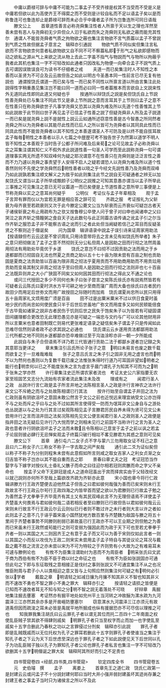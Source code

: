 <!-- { "loadSidebar": true } -->
　　中庸以爵禄可辞与中庸不可能为二事孟子不受齐禄是权其不当受而不受是义是中庸若但欲以此为高使齐王不得縻之而不受则是计较自私而不足以语孟子矣以是而称鲁连可也鲁连却止是爵禄可辞而未必合乎中庸者孟子所为岂鲁连所可同日语哉
　　滕文公上
　　首章道性善言必称尧舜集注性者人所禀于天以生之理也浑然至善未尝有恶人与尧舜初无少异但众人汩于私欲而失之尧舜则无私欲之蔽而能充其性尔　通谓人不能皆尧舜者气质之拘物欲之蔽也集注言物欲不言气质葢以孟子不曾説到气质之性故但据孟子意言之　辑释亦引通説
　　物欲气质不同似矣但集注言私欲而不言物欲柰何意者私欲物欲又自不同不可不察葢私即于形气之私欲即感物而动之欲私之源从气上来欲之流从物上去此二字虽不指气与物説而气与物所以拘蔽乎我者此其机也集注一字不可轻改如此通者只因改私为物便一向牵合孟子不説气质上去可谓因误致误良可为读书不仔细者之戒
　　夫道一而已矣集注时人不知性之本善而以圣贤为不可企及云云故但告之如此以明古今圣愚本同一性前言已尽无复有他説也　通谓按饶氏谓道一而已矣与性一而已矣不同性以所禀言道以所由言集注此处説得性字稍重愚见集注岂不能曰同一道而必曰同一性者葢推本而言欲自上文説来性外无道同此性即同此道又何疑也乎
　　按通所以辩饶氏之説是矣但饶氏自上节説性善尧舜处已与集注不同此节又是承上节所説之意而言耳其于上节则曰孟子之意不在性善只在称尧舜欲世子凡事学尧舜又恐其以尧舜为难及所以先道个性善惟其上节如此説故于此节则曰世子再见孟子已信孟子性善之説了但疑尧舜非人所及孟子説道一而已矣是就尧舜上説不是就性上説云云如通所述窃意性善是古今智愚之所同然者尧舜之所以为尧舜者以其能尽此性而已后人之所以皆可为尧舜者以其同具此性而已同具此性而不能皆尧舜者以其不知性之本善遂谓圣人不可防及是以终不能自拔耳故孟子每毎明性之本善者以示人七篇之中歴歴可考不独告世子为然第以道学不明人皆不知性之本善观于当时告子公都子所问难及后来荀之论可见故孟子必称尧舜以实之耳集注谓其知仁义不假外求此説道性善一句圣人可学而至此説称尧舜一句可谓道理事实两无所遗不知双峰何为疑之耶况谓意不在性善只在尧舜则是泛泛言性之善而不力乃遽以尧舜之事责望于人安得不启人之疑若谓恐人以尧舜为难及所以道个性善然则何不先使之学尧舜然后明性善者以晓之乎今经文先説性善乃及尧舜而双峰乃如此説孰若集注顺文解义之为胜乎如此则集注此节之説自无可疑通者之辨无以加矣饶氏又谓当以孟子所举成覸颜子公明仪之説推之可知其意愚亦谓当以孟子所举此三事推之可见集注之意已无可议葢道一而已矣便是上节道性善之意所举三事便是上节称尧舜以实之之意耳尚何疑乎
　　公明仪　考证仪与孟子年辈相及
　　观于孟子言羿有罪而仪以为宜若无罪是相应荅之辞可见
　　齐疏之服　考证按礼为父斩衰为母齐衰至若疏衰则又次于此今滕定公薨文公当为斩衰而云齐衰似可疑岂古者天子诸侯斩衰之布止用疏布为之欤又按鲁穆公卒使人问于曾子对曰申也闻诸申之父曰哭泣之哀齐斩之情饘粥之食自天子达此数句与此正同葢古语传诵之讹孟子引之尔当作齐斩之服恐孟子非不能察古语之讹而引之者此处但当阙疑若信己之耳目而反疑圣贤之不察则近于僣诞矣
　　问为国章　辑讲语录中説孟子误引诗来证周家用助法【按语録但冇云云这是不曾识周礼只用诗意带将去之言未见有如饶氏所举者】朱子之意只把彻做法了孟子之意不然彻则无分公私但周人是因助之田而行彻之法然周虽用彻法有用助处毕竟优于乡遂
　　饶氏之意岂不曰彻不过因贡助之法而用之于乡遂都鄙而已彻固自无法也然夏之贡商之助以五十七十亩为限未尝有百亩之制也贡助固是夏商之法贡助皆以百亩为限非周之彻法乎夏用贡而不用助商用助而不用贡竝用贡助而变易其制又非周之彻法乎至曰但周人是因助之田而行彻之法则非也七十百亩之法既异则井之大小广狭固不同矣又如何因其田而行彻法之得此又不通之论也
　　或问三代授田之多少不同何也朱子曰张子尝言之矣陈氏徐氏亦有説焉然皆若有可疑者云云陈氏曰夏时洪水方平可耕之地少至商而寖广周而大备也徐氏曰古者民约故田少而用足后世弥文而用广故授田之际随时而加焉　饶氏谓夏尚忠所以民只用得五十亩周家礼文烦用度广须是百亩
　　田不过是出粟米粟米不过以供日食夏时虽地少民约而尚忠如何使民食只半于后世后世虽地广弥文而用度多又如何民顿能倍食于古毕竟如诸家之説非古者民伤于饥则后世之民失于饱矣朱子以为皆若有可疑固谓田间疆理都合更改恐无此理恐愚见亦是可疑之一端忠与文约与广可以论其他财用非所以言粟米也意者田制既亡则易代更张难定语录之疑信矣朱子谓孟子只是传闻如此恐难尽信然则读者政不必求其説之必通也
　　饶氏谓云云乡遂用贡法都鄙用助法三代所都之地不同则乡遂都鄙亦恐卒难做过至于沟洫涂畛亦非一朝一夕所能成
　　此説自与朱子合但语焉不详乃若三代皆通行贡助二法于都鄙乡遂者岂记録之失其意耶当更详之
　　章末集注引吕氏所论子张子之意　明曰未易言也废之数千载而欲复之于一旦难哉难哉
　　张子之意吕氏言之朱子引之固非无用之虚言也而明不以为然何也愚则以为复数千载已废之法惟张朱得时行道乃可耳固非望如明者之能行也明柰何以已之不能度张朱之言为虚言乎晨门谓孔子为知其不可而为之明于张朱之学亦然
　　许行章集注史迁所谓农家者流也　考证太史公六家指要无农家至班固艺文志分九流始有农家者流此集注未及改
　　理或有之
　　闻君行圣人之政　丛説许行言仁政是孟子所言井地之法陈相言圣人之政是许行言神农之法许行来文公不斥絶之而与之处故陈相谓已行其法
　　按许行始至自谓孟子井田之法为仁政则虽有阴欲沮坏之意固未敢公然言于文公之前也近悦远来理宜纳受文公亦岂得不与之处而斥之乎曰与之处不过如其所言使得受一防而为氓耳非文公身自与之游处也丛説遂以与之处为行其言过矣观陈相见孟子言滕君厉民自养未得为贤可见文公未尝用许行之言而沮井田之法矣况陈相先见文公便言闻君行圣人之政则圣人之政便是指井田之法无疑后见许行乃大悦而学之则相未见行之前固不当称许行之言为圣人之政也意者许行阴欲沮坏孟子之法而未敢且令陈相以己意宣于孟子之前以讽之若孟子论屈则彼必肆行无忌惮矣观孟子终篇只破行相竝不畧见滕君为其惑之意则可见矣
　　滕文公下
　　首章　通引屯六二女子贞不字与蒙六三勿用取女证不枉己之意且曰六二称女子六三称女不称子一字去取之间严矣哉
　　通引此二爻为证似矣但以称子不称子为分别则程朱未尝有此意假如所言则咸之取女吉家人之利女贞渐之女归吉皆不称子岂亦以其不能自重而去之耶
　　景春曰章丈夫之冠　考证冠恐当作娶字与下嫁字对按仪礼士昏礼父醮子而命之曰往迎尔相若冠则宾醮而命之字父不亲命也
　　按孟子父命下无辞冠是成人之道命冠虽出于宾而择宾实由于父轻改经文以就己説则亦何所不至哉上篇欲改齐疏为齐斩亦此意
　　宋小国也章今将行仁政　辑讲滕方行王政齐楚便去迫他然孟子但告之曰君如彼何哉强为善而已矣宋则未行王政故言不行王政云尔茍行王政四海之内皆举首而望之欲以为君滕则已行故孟子勉之为善然孟子尤拳拳于齐毕竟齐有其土又有其民双峰此言不为无理但语焉不详使孟子齐楚虽大何畏焉与君如彼何哉二语若相反者至曰滕则已行故但告以君如彼何哉云云宋则未行故言不行王政云尔云云则似已行者则不敢过许之未行者则大言以许之者如此则孟子之意不几于诬乎葢宋虽小国然犹地方数百里与齐楚魏为敌国与滕之将五十里间于齐楚者事势不同滕则削弱已甚故虽已行王政亦不可以王业期之则但勉之为善而已宋虽未行王政然或茍能行之则可变弱为强因此而为政于天下可也至若尤拳拳于齐者一则以其国之大二则因齐王之有意于孟子而又可以为善于宋则仅如此言者一则以其国之小而反以攻伐为王政二则宋实未尝用孟子孟子特自与其徒议论之耳况与戴盈之戴不胜之流言之亦未尝以宋为不可为特较之于齐则势有小大故为之有难易耳未可遽与滕例论也
　　有攸不为臣集注谓助纣为恶而不为周臣者　明采张氏曰文武于商为西伯有攸不为臣不臣于商以纣之命征之也
　　有攸不为臣如张説固亦可通但此句之下即与东征取残之意相接正是伐纣之事则张説又不可通宜集注不从之也况惟臣附周与君子小人以类相迎之意又皆与上句照应然则集注何可疑之有明何必引张以学者
　　戴盈之章　明请轻之如减日攘为月攘不知其非义不智也知其非义而不速改不勇也不智之罪小不勇之罪大　辑释亦引之
　　按请轻之请损之皆便是已知而不速改者耳无不知与知之分明不智之説无着落处不可晓
　　好辩章　禹掘地集注掘去壅塞　考证然亦有掘平地处如兖州平土当河转之冲故酾为漯水疏为九河震泽三江亦然其余亦多是开凿崕防壅塞尔
　　窃意漯水九河震泽三江亦须元有故道禹但因而疏浚之耳未必皆是禹就平地所掘成也纵有援据恐亦不可尽信以理推之可也
　　知我罪我集注胡氏曰云云罪孔子者以谓无其位而托二百四十二年南面之权使乱臣贼子禁其欲不得肆则戚矣　明罪孔子者只当至权字而止而加一也字使乱至戚矣十五字合删此乃春秋之功以之言罪侵过分剂矣　辑释亦引此説
　　罪孔子者即是乱贼既戚而以无位托权为孔子之罪耳若删此十五字则罪孔子者使谁当之集注于知孔子者之下云为天下后世虑至深远也于罪孔子者之下如此説便见天下后世同以孔子为功乱臣贼子独以孔子为罪知孔子者公论也罪孔子者私言也集注一字不可轻改乃欲删其十五字明僣诞之罪大矣　辑释阿其所好而引之不足责也





　　四书管窥卷四
<经部,四书类,四书管窥>
　　钦定四库全书
　　四书管窥卷五
　　元　史伯璿　撰
　　孟子
　　离娄上
　　首章先王之道仁政　饶氏仁政第一是封建云云或问孟子不十分説封建何耶曰当时大并小强并弱封建虽坏其迹尚存兼之封建王者之事孟子当时只为诸侯言之所以不及此
